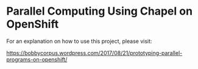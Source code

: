 # Parallel Computing Using Chapel on OpenShift

For an explanation on how to use this project, please visit: 

https://bobbycorpus.wordpress.com/2017/08/21/prototyping-parallel-programs-on-openshift/
